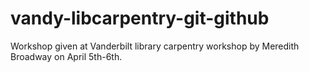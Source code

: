 # vandy-libcarpentry-git-github
Workshop given at Vanderbilt library carpentry workshop by Meredith Broadway on April 5th-6th. 
